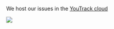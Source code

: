 We host our issues in the [YouTrack cloud](http://youtrack-android.myjetbrains.com)

[![](http://www.jetbrains.com/youtrack/features/youtrack_banners/youtrack1/youtrack468x60_white.gif)](http://youtrack-android.myjetbrains.com)
